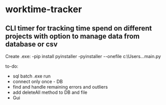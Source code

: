 # worktime-tracker

## CLI timer for tracking time spend on different projects with option to manage data from database or csv

Create .exe:
 -pip install pyinstaller
 -pyinstaller --onefile c:\Users\...main.py

to-do:
- sql batch .exe run
- connect only once - DB
- find and handle remaining errors and outliers
- add deleteAll method to DB and file
- Gui
